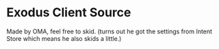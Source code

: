 # Exodus Client Source
 Made by OMA, feel free to skid. (turns out he got the settings from Intent Store which means he also skids a little.)
